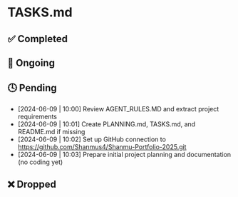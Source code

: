 # TASKS.md

## ✅ Completed

## 🔄 Ongoing

## 🕓 Pending
- [2024-06-09 | 10:00] Review AGENT_RULES.MD and extract project requirements
- [2024-06-09 | 10:01] Create PLANNING.md, TASKS.md, and README.md if missing
- [2024-06-09 | 10:02] Set up GitHub connection to https://github.com/Shanmus4/Shanmu-Portfolio-2025.git
- [2024-06-09 | 10:03] Prepare initial project planning and documentation (no coding yet)

## ❌ Dropped 